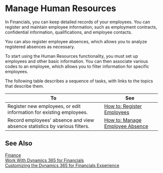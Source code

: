 <properties
                pageTitle="Manage Human Resources| Financials"
                description="Describes how to register employees and record and analyze absence."
                services="project-madeira"
                documentationCenter=""
                authors="SorenGP"
/>
<tags
    ms.service="project-madeira"
    ms.topic="article"
    ms.devlang="na"
    ms.tgt_pltfrm="na"
    ms.workload="na"
    ms.date="12/06/2016"
    ms.author="SorenGP" />

# Manage Human Resources
In Financials, you can keep detailed records of your employees. You can register and maintain employee information, such as employment contracts, confidential information, qualifications, and employee contacts.

You can also register employee absences, which allows you to analyze registered absences as necessary.

To start using the Human Resources functionality, you must set up employees and other basic information. You can then associate various codes to an employee, which allows you to filter information for specific employees.

The following table describes a sequence of tasks, with links to the topics that describe them.

|To |See |
|---|----|
|Register new employees, or edit information for existing employees.|[How to: Register Employees](hr-how-register-employees.md)|
|Record employees' absence and view absence statistics by various filters.|[How to: Manage Employee Absence](hr-how-manage-absence.md)|

## See Also
[Finance](finance.md)  
[Work With Dynamics 365 for Financials](ui-work-product.md)  
[Customizing the Dynamics 365 for Financials Experience](ui-experiences.md)        
